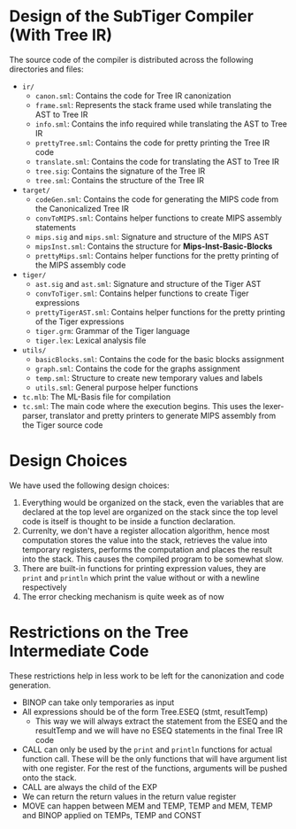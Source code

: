 # Design of the SubTiger Compiler (With Tree IR)

The source code of the compiler is distributed across the following directories and files:

-   `ir/`
    -   `canon.sml`: Contains the code for Tree IR canonization
    -   `frame.sml`: Represents the stack frame used while translating the AST to Tree IR
    -   `info.sml`: Contains the info required while translating the AST to Tree IR
    -   `prettyTree.sml`: Contains the code for pretty printing the Tree IR code
    -   `translate.sml`: Contains the code for translating the AST to Tree IR
    -   `tree.sig`: Contains the signature of the Tree IR
    -   `tree.sml`: Contains the structure of the Tree IR
-   `target/`
    -   `codeGen.sml`: Contains the code for generating the MIPS code from the Canonicalized Tree IR
    -   `convToMIPS.sml`: Contains helper functions to create MIPS assembly statements
    -   `mips.sig` and `mips.sml`: Signature and structure of the MIPS AST
    -   `mipsInst.sml`: Contains the structure for **Mips-Inst-Basic-Blocks**
    -   `prettyMips.sml`: Contains helper functions for the pretty printing of the MIPS assembly code
-   `tiger/`
    -   `ast.sig` and `ast.sml`: Signature and structure of the Tiger AST
    -   `convToTiger.sml`: Contains helper functions to create Tiger expressions
    -   `prettyTigerAST.sml`: Contains helper functions for the pretty printing of the Tiger expressions
    -   `tiger.grm`: Grammar of the Tiger language
    -   `tiger.lex`: Lexical analysis file
-   `utils/`
    -   `basicBlocks.sml`: Contains the code for the basic blocks assignment
    -   `graph.sml`: Contains the code for the graphs assignment
    -   `temp.sml`: Structure to create new temporary values and labels
    -   `utils.sml`: General purpose helper functions
-   `tc.mlb`: The ML-Basis file for compilation
-   `tc.sml`: The main code where the execution begins. This uses the lexer-parser, translator and pretty printers to generate MIPS assembly from the Tiger source code

# Design Choices

We have used the following design choices:

1. Everything would be organized on the stack, even the variables that are declared at the top level are organized on the stack since the top level code is itself is thought to be inside a function declaration.
2. Currenlty, we don't have a register allocation algorithm, hence most computation stores the value into the stack, retrieves the value into temporary registers, performs the computation and places the result into the stack. This causes the compiled program to be somewhat slow.
3. There are built-in functions for printing expression values, they are `print` and `println` which print the value without or with a newline respectively
4. The error checking mechanism is quite week as of now

# Restrictions on the Tree Intermediate Code

These restrictions help in less work to be left for the canonization and code generation.

-   BINOP can take only temporaries as input
-   All expressions should be of the form Tree.ESEQ (stmt, resultTemp)
    -   This way we will always extract the statement from the ESEQ and the resultTemp and we will have no ESEQ statements in the final Tree IR code
-   CALL can only be used by the `print` and `println` functions for actual function call. These will be the only functions that will have argument list with one register. For the rest of the functions, arguments will be pushed onto the stack.
-   CALL are always the child of the EXP
-   We can return the return values in the return value register
-   MOVE can happen between MEM and TEMP, TEMP and MEM, TEMP and BINOP applied on TEMPs, TEMP and CONST

